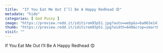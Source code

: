 ```yaml
---
title:  "If You Eat Me Out I’ll Be A Happy Redhead 😍"
metadate: "hide"
categories: [ God Pussy ]
image: "https://preview.redd.it/iditirom93p51.jpg?auto=webp&s=ba063e1414382338e6372b1626b05180ca4ca879"
thumb: "https://preview.redd.it/iditirom93p51.jpg?width=640&crop=smart&auto=webp&s=5c97891d6c1ece710005cfb058d0c6909aaf121a"
visit: ""
---
```

If You Eat Me Out I’ll Be A Happy Redhead 😍
